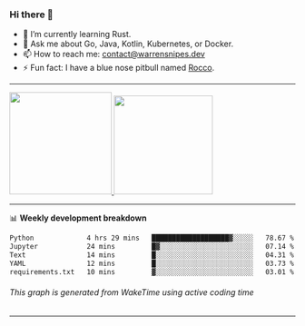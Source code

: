 ### Hi there 👋

- 🌱 I’m currently learning Rust.
- 💬 Ask me about Go, Java, Kotlin, Kubernetes, or Docker.
- 📫 How to reach me: contact@warrensnipes.dev
- ⚡ Fun fact: I have a blue nose pitbull named [Rocco](https://i.imgur.com/iLsSCKu.jpg).

-------


<a href="https://github.com/LockedThread/LockedThread">
  <img height="180em" src="https://github-readme-stats.vercel.app/api?username=LockedThread&theme=transparent&bg_color=00000000&show_icons=true&count_private=true" />
  <img height="174em" src="https://github-readme-stats.vercel.app/api/top-langs?username=LockedThread&theme=transparent&layout=compact&hide_progress=true&bg_color=00000000" />
  </a>

-------

📊 **Weekly development breakdown**
<!--START_SECTION:waka-->

```txt
Python             4 hrs 29 mins   ███████████████████▓░░░░░   78.67 %
Jupyter            24 mins         █▓░░░░░░░░░░░░░░░░░░░░░░░   07.14 %
Text               14 mins         █░░░░░░░░░░░░░░░░░░░░░░░░   04.31 %
YAML               12 mins         █░░░░░░░░░░░░░░░░░░░░░░░░   03.73 %
requirements.txt   10 mins         ▓░░░░░░░░░░░░░░░░░░░░░░░░   03.01 %
```

<!--END_SECTION:waka-->
###### *This graph is generated from WakeTime using active coding time*
-------
